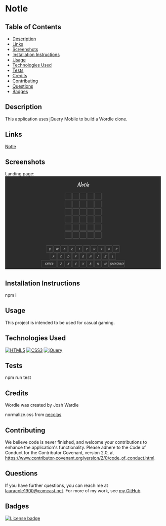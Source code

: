 # Notle

## Table of Contents

* [Description](#description)
* [Links](#links)
* [Screenshots](#screenshots)
* [Installation Instructions](#installation-instructions)
* [Usage](#usage)
* [Technologies Used](#technologies-used)
* [Tests](#tests)
* [Credits](#credits)
* [Contributing](#contributing)
* [Questions](#questions)
* [Badges](#badges)

## Description

This application uses jQuery Mobile to build a Wordle clone.

## Links

[Notle](https://lauracole1900.github.io/notle/)

## Screenshots

Landing page:
![Landing page](assets/images/landing-page-screenshot.png)

## Installation Instructions

npm i

## Usage

This project is intended to be used for casual gaming.

## Technologies Used

[![HTML5](https://img.shields.io/badge/built%20with-HTML5-f06529)](https://developer.mozilla.org/en-US/docs/Glossary/HTML5) [![CSS3](https://img.shields.io/badge/built%20with-CSS3-2965f1)](https://developer.mozilla.org/en-US/docs/Web/CSS) [![jQuery](https://img.shields.io/badge/built%20with-jQuery-0769ad)](https://jquery.com/)

## Tests

npm run test

## Credits

Wordle was created by Josh Wardle

normalize.css from [necolas](https://github.com/necolas/normalize.css/)

## Contributing

We believe code is never finished, and welcome your contributions to enhance the application's functionality. Please adhere to the Code of Conduct for the Contributor Covenant, version 2.0, at https://www.contributor-covenant.org/version/2/0/code_of_conduct.html.

## Questions

If you have further questions, you can reach me at lauracole1900@comcast.net. For more of my work, see [my GitHub](https://github.com/LauraCole1900).

## Badges

[![License badge](https://img.shields.io/badge/license-MIT-018653)](./LICENSE)